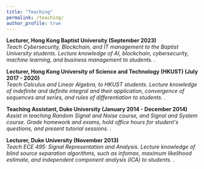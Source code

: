 ```yaml
---
title: "Teaching"
permalink: /teaching/
author_profile: true
---
```


<be>

<b> Lecturer, Hong Kong Baptist University (September 2023) </b>  <br> 
<i> Teach Cybersecurity, Blockchain, and IT management to the Baptist University students. Lecture knowledge of AI, blockchain, cybersecurity, machine learning, and business management to students. </i>.

<b> Lecturer, Hong Kong University of Science and Technology (HKUST) (July 2017 - 2020) </b>  <br> 
<i> Teach Calculus and Linear Algebra, to HKUST students. Lecture knowledge of indefinite and definite integral and their application, convergence of sequences and series, and rules of differentiation to students. </i>.

<b> Teaching Assistant, Duke University (January 2014 - December 2014) </b>  <br> 
<i> Assist in teaching Random Signal and Noise course, and Signal and System course. Grade homework and exams, hold office hours for student's questions, and present tutorial sessions.  </i>.

<b> Lecturer, Duke University (November 2013)  </b>  <br> 
<i> Teach ECE 495: Signal Representation and Analysis. Lecture knowledge of blind source separation algorithms, such as infomax, maximum likelihood estimate, and independent component analysis (ICA) to students. </i>.
